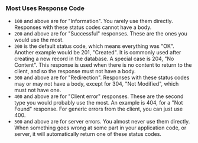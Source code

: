 ### Most Uses Response Code

- `100` and above are for "Information". You rarely use them directly. Responses with these status codes cannot have a body.
- `200` and above are for "Successful" responses. These are the ones you would use the most.
- `200` is the default status code, which means everything was "OK".
  Another example would be 201, "Created". It is commonly used after creating a new record in the database.
  A special case is 204, "No Content". This response is used when there is no content to return to the client, and so the response must not have a body.
- `300` and above are for "Redirection". Responses with these status codes may or may not have a body, except for 304, "Not Modified", which must not have one.
- `400` and above are for "Client error" responses. These are the second type you would probably use the most.
  An example is 404, for a "Not Found" response.
  For generic errors from the client, you can just use 400.
- `500` and above are for server errors. You almost never use them directly. When something goes wrong at some part in your application code, or server, it will automatically return one of these status codes.
